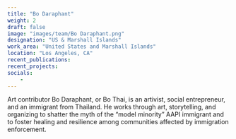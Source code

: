 ```yaml
---
title: "Bo Daraphant"
weight: 2
draft: false
image: "images/team/Bo Daraphant.png"
designation: "US & Marshall Islands"
work_area: "United States and Marshall Islands"
location: "Los Angeles, CA"
recent_publications:
recent_projects:
socials:
    - 
---
```


Art contributor Bo Daraphant, or Bo Thai, is an artivist, social entrepreneur, and an immigrant from Thailand. He works through art, storytelling, and organizing to shatter the myth of the “model minority” AAPI immigrant and to foster healing and resilience among communities affected by immigration enforcement.  

